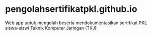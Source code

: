 # pengolahsertifikatpkl.github.io
Web app untuk mengolah beserta mendokumentasikan sertifikat PKL siswa-siswi Teknik Komputer Jaringan (TKJ)
